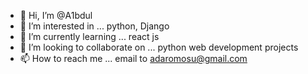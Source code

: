 - 👋 Hi, I’m @A1bdul
- 👀 I’m interested in ... python, Django
- 🌱 I’m currently learning ... react js
- 💞️ I’m looking to collaborate on ... python web development projects
- 📫 How to reach me ... email to adaromosu@gmail.com

<!---
A1bdul/A1bdul is a ✨ special ✨ repository because its `README.md` (this file) appears on your GitHub profile.
You can click the Preview link to take a look at your changes.
--->
